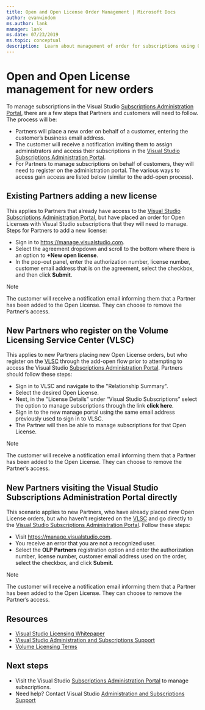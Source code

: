 ```yaml
---
title: Open and Open License Order Management | Microsoft Docs
author: evanwindom
ms.author: lank
manager: lank
ms.date: 07/23/2019
ms.topic: conceptual
description:  Learn about management of order for subscriptions using Open and Open License programs.
---
```


# Open and Open License management for new orders
To manage subscriptions in the Visual Studio [Subscriptions Administration Portal](https://manage.visualstudio.com), there are a few steps that Partners and customers will need to follow. The process will be:
- Partners will place a new order on behalf of a customer, entering the customer’s business email address.
- The customer will receive a notification inviting them to assign administrators and access their subscriptions in the [Visual Studio Subscriptions Administration Portal](https://manage.visualstudio.com).
- For Partners to manage subscriptions on behalf of customers, they will need to register on the administration portal. The various ways to access gain access are listed below (similar to the add-open process).

## Existing Partners adding a new license
This applies to Partners that already have access to the [Visual Studio Subscriptions Administration Portal](https://manage.visualstudio.com), but have placed an order for Open Licenses with Visual Studio subscriptions that they will need to manage.  Steps for Partners to add a new license:
- Sign in to https://manage.visualstudio.com.
- Select the agreement dropdown and scroll to the bottom where there is an option to **+New open license**.
- In the pop-out panel, enter the authorization number, license number, customer email address that is on the agreement, select the checkbox, and then click **Submit**.

> [!NOTE]
> The customer will receive a notification email informing them that a Partner has been added to the Open License. They can choose to remove the Partner’s access.

## New Partners who register on the Volume Licensing Service Center (VLSC)
This applies to new Partners placing new Open License orders, but who register on the [VLSC](https://www.microsoft.com/Licensing/servicecenter/default.aspx) through the add-open flow prior to attempting to access the Visual Studio [Subscriptions Administration Portal](https://manage.visualstudio.com). Partners should follow these steps:
- Sign in to VLSC and navigate to the "Relationship Summary".
- Select the desired Open License.
- Next, in the "License Details" under “Visual Studio Subscriptions” select the option to manage subscriptions through the link **click here**.
- Sign in to the new manage portal using the same email address previously used to sign in to VLSC.
- The Partner will then be able to manage subscriptions for that Open License.

> [!NOTE]
> The customer will receive a notification email informing them that a Partner has been added to the Open License. They can choose to remove the Partner’s access.

## New Partners visiting the Visual Studio Subscriptions Administration Portal directly
This scenario applies to new Partners, who have already placed new Open License orders, but who haven’t registered on the [VLSC](https://www.microsoft.com/Licensing/servicecenter/default.aspx) and go directly to the [Visual Studio Subscriptions Administration Portal](https://manage.visualstudio.com).  Follow these steps:
- Visit https://manage.visualstudio.com.
- You receive an error that you are not a recognized user.
- Select the **OLP Partners** registration option and enter the authorization number, license number, customer email address used on the order, select the checkbox, and click **Submit**.

> [!NOTE]
> The customer will receive a notification email informing them that a Partner has been added to the Open License. They can choose to remove the Partner’s access.

## Resources
- [Visual Studio Licensing Whitepaper](https://aka.ms/vslicensing)
- [Visual Studio Administration and Subscriptions Support](https://visualstudio.microsoft.com/support/support-overview-vs)
- [Volume Licensing Terms](https://www.microsoft.com/licensing/product-licensing/products.aspx)

## Next steps
- Visit the Visual Studio [Subscriptions Administration Portal](https://manage.visualstudio.com) to manage subscriptions.
- Need help? Contact Visual Studio [Administration and Subscriptions Support](https://visualstudio.microsoft.com/support/support-overview-vs)